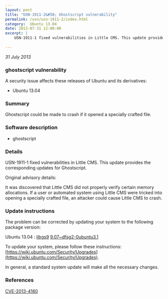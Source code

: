 ```yaml
---
layout: post
title: "USN-1911-2&#58; Ghostscript vulnerability"
permalink: /usn/usn-1911-2/index.html
category:  Ubuntu 13.04
date: 2013-07-31 12:00:00
excerpt: |
    USN-1911-1 fixed vulnerabilities in Little CMS. This update provides the corresponding updates for Ghostscript.
    
--- 
```

 
 

*31 July 2013*

### ghostscript vulnerability

A security issue affects these releases of Ubuntu and its derivatives:

* Ubuntu 13.04

### Summary

Ghostscript could be made to crash if it opened a specially crafted file. 

### Software description

* ghostscript 

### Details

USN-1911-1 fixed vulnerabilities in Little CMS. This update provides the corresponding updates for Ghostscript.

Original advisory details:

 It was discovered that Little CMS did not properly verify certain memory allocations. If a user or automated system using Little CMS were tricked into opening a specially crafted file, an attacker could cause Little CMS to crash. 

### Update instructions

The problem can be corrected by updating your system to the following package version:

Ubuntu 13.04
 : [libgs9](https://launchpad.net/ubuntu/+source/ghostscript) <span> [9.07~dfsg2-0ubuntu3.1](https://launchpad.net/ubuntu/+source/ghostscript/9.07~dfsg2-0ubuntu3.1) </span> 

To update your system, please follow these instructions: [https://wiki.ubuntu.com/Security/Upgrades](https://wiki.ubuntu.com/Security/Upgrades).

In general, a standard system update will make all the necessary changes. 

### References

 
 [CVE-2013-4160](http://people.ubuntu.com/~ubuntu-security/cve/CVE-2013-4160)
 


